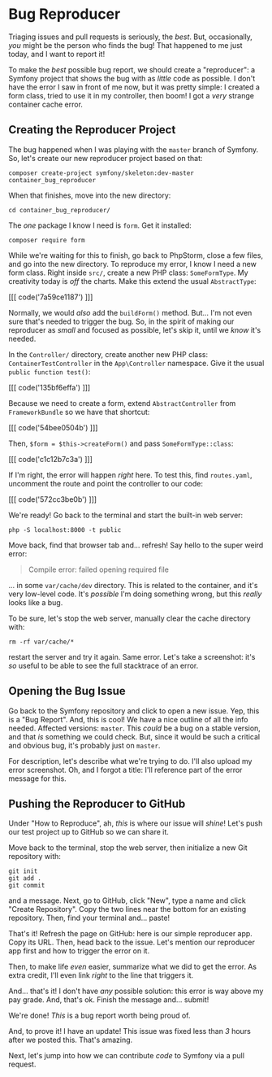 # Bug Reproducer

Triaging issues and pull requests is seriously, the *best*. But, occasionally,
*you* might be the person who finds the bug! That happened to me just today, and
I want to report it!

To make the *best* possible bug report, we should create a "reproducer": a Symfony
project that shows the bug with as *little* code as possible. I don't have the error
I saw in front of me now, but it was pretty simple: I created a form class, tried
to use it in my controller, then boom! I got a *very* strange container cache error.

## Creating the Reproducer Project

The bug happened when I was playing with the `master` branch of Symfony. So, let's
create our new reproducer project based on that:

```terminal
composer create-project symfony/skeleton:dev-master container_bug_reproducer
```

When that finishes, move into the new directory:

```terminal-silent
cd container_bug_reproducer/
```

The *one* package I know I need is `form`. Get it installed:

```terminal
composer require form
```

While we're waiting for this to finish, go back to PhpStorm, close a few files,
and go into the new directory. To reproduce my error, I know I need a new form
class. Right inside `src/`, create a new PHP class: `SomeFormType`. My creativity
today is *off* the charts. Make this extend the usual `AbstractType`:

[[[ code('7a59ce1187') ]]]

Normally, we would *also* add the `buildForm()` method. But... I'm not even sure
that's needed to trigger the bug. So, in the spirit of making our reproducer
as *small* and focused as possible, let's skip it, until we *know* it's needed.

In the `Controller/` directory, create another new PHP class: 
`ContainerTestController` in the `App\Controller` namespace. Give it the usual
`public function test()`:

[[[ code('135bf6effa') ]]]

Because we need to create a form, extend `AbstractController` from `FrameworkBundle`
so we have that shortcut:

[[[ code('54bee0504b') ]]]

Then, `$form = $this->createForm()` and pass `SomeFormType::class`:

[[[ code('c1c12b7c3a') ]]]

If I'm right, the error will happen *right* here. To test this, find `routes.yaml`,
uncomment the route and point the controller to our code:

[[[ code('572cc3be0b') ]]]

We're ready! Go back to the terminal and start the built-in web server:

```terminal
php -S localhost:8000 -t public
```

Move back, find that browser tab and... refresh! Say hello to the super weird
error:

> Compile error: failed opening required file

... in some `var/cache/dev` directory. This is related to the container, and it's
very low-level code. It's *possible* I'm doing something wrong, but this *really*
looks like a bug.

To be sure, let's stop the web server, manually clear the cache directory with:

```terminal
rm -rf var/cache/*
```

restart the server and try it again. Same error. Let's take a screenshot: it's
*so* useful to be able to see the full stacktrace of an error.

## Opening the Bug Issue

Go back to the Symfony repository and click to open a new issue. Yep, this is a
"Bug Report". And, this is cool! We have a nice outline of all the info needed.
Affected versions: `master`. This *could* be a bug on a stable version, and that
*is* something we could check. But, since it would be such a critical and obvious
bug, it's probably just on `master`.

For description, let's describe what we're trying to do. I'll also upload my
error screenshot. Oh, and I forgot a title: I'll reference part of the error message
for this.

## Pushing the Reproducer to GitHub

Under "How to Reproduce", ah, *this* is where our issue will *shine*! Let's push
our test project up to GitHub so we can share it.

Move back to the terminal, stop the web server, then initialize a new Git repository
with:

```terminal
git init
git add .
git commit
```

and a message. Next, go to GitHub, click "New", type a name and click "Create Repository".
Copy the two lines near the bottom for an existing repository. Then, find your
terminal and... paste!

That's it! Refresh the page on GitHub: here is our simple reproducer app. Copy
its URL. Then, head back to the issue. Let's mention our reproducer app first and
how to trigger the error on it.

Then, to make life *even* easier, summarize what we did to get the error. As
extra credit, I'll even link *right* to the line that triggers it.

And... that's it! I don't have *any* possible solution: this error is way above
my pay grade. And, that's ok. Finish the message and... submit!

We're done! *This* is a bug report worth being proud of.

And, to prove it! I have an update! This issue was fixed less than *3* hours after
we posted this. That's amazing.

Next, let's jump into how we can contribute *code* to Symfony via a pull request.

